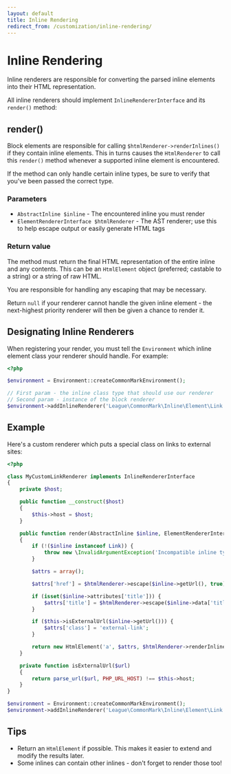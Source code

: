 ```yaml
---
layout: default
title: Inline Rendering
redirect_from: /customization/inline-rendering/
---
```


Inline Rendering
===============

Inline renderers are responsible for converting the parsed inline elements into their HTML representation.

All inline renderers should implement `InlineRendererInterface` and its `render()` method:

## render()

Block elements are responsible for calling `$htmlRenderer->renderInlines()` if they contain inline elements.  This in turns causes the `HtmlRenderer` to call this `render()` method whenever a supported inline element is encountered.

If the method can only handle certain inline types, be sure to verify that you've been passed the correct type.

### Parameters

* `AbstractInline $inline` - The encountered inline you must render
* `ElementRendererInterface $htmlRenderer` - The AST renderer; use this to help escape output or easily generate HTML tags

### Return value

The method must return the final HTML representation of the entire inline and any contents. This can be an `HtmlElement` object (preferred; castable to a string) or a string of raw HTML.

You are responsible for handling any escaping that may be necessary.

Return `null` if your renderer cannot handle the given inline element - the next-highest priority renderer will then be given a chance to render it.

## Designating Inline Renderers

When registering your render, you must tell the `Environment` which inline element class your renderer should handle. For example:

~~~php
<?php

$environment = Environment::createCommonMarkEnvironment();

// First param - the inline class type that should use our renderer
// Second param - instance of the block renderer
$environment->addInlineRenderer('League\CommonMark\Inline\Element\Link', new MyCustomLinkRenderer());
~~~

## Example

Here's a custom renderer which puts a special class on links to external sites:

~~~php
<?php

class MyCustomLinkRenderer implements InlineRendererInterface
{
    private $host;

    public function __construct($host)
    {
        $this->host = $host;
    }

    public function render(AbstractInline $inline, ElementRendererInterface $htmlRenderer)
    {
        if (!($inline instanceof Link)) {
            throw new \InvalidArgumentException('Incompatible inline type: ' . get_class($inline));
        }

        $attrs = array();

        $attrs['href'] = $htmlRenderer->escape($inline->getUrl(), true);

        if (isset($inline->attributes['title'])) {
            $attrs['title'] = $htmlRenderer->escape($inline->data['title'], true);
        }

        if ($this->isExternalUrl($inline->getUrl())) {
            $attrs['class'] = 'external-link';
        }

        return new HtmlElement('a', $attrs, $htmlRenderer->renderInlines($inline->children()));
    }

    private function isExternalUrl($url)
    {
        return parse_url($url, PHP_URL_HOST) !== $this->host;
    }
}

$environment = Environment::createCommonMarkEnvironment();
$environment->addInlineRenderer('League\CommonMark\Inline\Element\Link', new MyCustomLinkRenderer());
~~~

## Tips

* Return an `HtmlElement` if possible. This makes it easier to extend and modify the results later.
* Some inlines can contain other inlines - don't forget to render those too!
